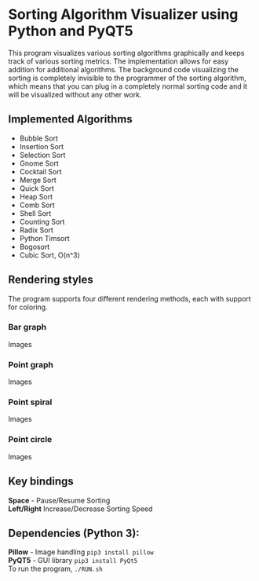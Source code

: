 # Sorting Algorithm Visualizer using Python and PyQT5
This program visualizes various sorting algorithms graphically and keeps track of various sorting metrics.
The implementation allows for easy addition for additional algorithms. The background code visualizing the sorting
is completely invisible to the programmer of the sorting algorithm, which means that you can plug in a completely normal sorting code and it will be visualized without any
other work.
## Implemented Algorithms
* Bubble Sort
* Insertion Sort
* Selection Sort
* Gnome Sort
* Cocktail Sort
* Merge Sort
* Quick Sort
* Heap Sort
* Comb Sort
* Shell Sort
* Counting Sort
* Radix Sort
* Python Timsort
* Bogosort
* Cubic Sort, O(n^3)

## Rendering styles
The program supports four different rendering methods, each with support for coloring.
### **Bar graph**  
Images

### **Point graph**  
Images

### **Point spiral**  
Images

### **Point circle**  
Images

## Key bindings
**Space** - Pause/Resume Sorting  
**Left/Right** Increase/Decrease Sorting Speed  

## Dependencies (Python 3):  
**Pillow** - Image handling `pip3 install pillow`  
**PyQT5** - GUI library `pip3 install PyQt5`  
To run the program, `./RUN.sh`
